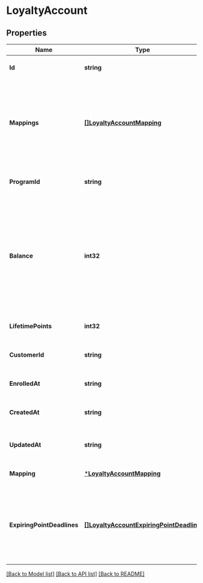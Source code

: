 # LoyaltyAccount

## Properties
Name | Type | Description | Notes
------------ | ------------- | ------------- | -------------
**Id** | **string** | The Square-assigned ID of the loyalty account. | [optional] [default to null]
**Mappings** | [**[]LoyaltyAccountMapping**](LoyaltyAccountMapping.md) | The list of mappings that the account is associated with.  Currently, a buyer can only be mapped to a loyalty account using  a phone number. Therefore, the list can only have one mapping. RETIRED at version 2021-05-13. Replaced by the &#x60;mapping&#x60; field. | [optional] [default to null]
**ProgramId** | **string** | The Square-assigned ID of the [loyalty program](entity:LoyaltyProgram) to which the account belongs. | [default to null]
**Balance** | **int32** | The available point balance in the loyalty account. If points are scheduled to expire, they are listed in the &#x60;expiring_point_deadlines&#x60; field.  Your application should be able to handle loyalty accounts that have a negative point balance (&#x60;balance&#x60; is less than 0). This might occur if a seller makes a manual adjustment or as a result of a refund or exchange. | [optional] [default to null]
**LifetimePoints** | **int32** | The total points accrued during the lifetime of the account. | [optional] [default to null]
**CustomerId** | **string** | The Square-assigned ID of the [customer](entity:Customer) that is associated with the account. | [optional] [default to null]
**EnrolledAt** | **string** | The timestamp when enrollment occurred, in RFC 3339 format. | [optional] [default to null]
**CreatedAt** | **string** | The timestamp when the loyalty account was created, in RFC 3339 format. | [optional] [default to null]
**UpdatedAt** | **string** | The timestamp when the loyalty account was last updated, in RFC 3339 format. | [optional] [default to null]
**Mapping** | [***LoyaltyAccountMapping**](LoyaltyAccountMapping.md) |  | [optional] [default to null]
**ExpiringPointDeadlines** | [**[]LoyaltyAccountExpiringPointDeadline**](LoyaltyAccountExpiringPointDeadline.md) | The schedule for when points expire in the loyalty account balance. This field is present only if the account has points that are scheduled to expire.   The total number of points in this field equals the number of points in the &#x60;balance&#x60; field. | [optional] [default to null]

[[Back to Model list]](../README.md#documentation-for-models) [[Back to API list]](../README.md#documentation-for-api-endpoints) [[Back to README]](../README.md)

